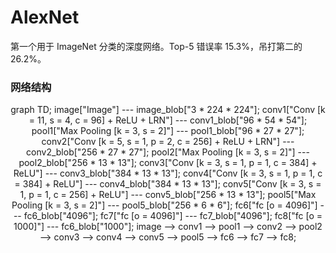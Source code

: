 # AlexNet

第一个用于 ImageNet 分类的深度网络。Top-5 错误率 15.3%，吊打第二的 26.2%。

### 网络结构

<!-- <center><div id="diagram"></div></center>
<div>
<textarea id="flow-chart-code">
st=>start: Image 3 * 224 * 224
conv1=>condition: Conv [k = 11, s = 4, c = 96] + ReLU + LRN
conv_blob=>operation: 96 * 54 * 54
pool1=>inputoutput: Max Pooling [k = 3, s = 2]
96 * 27 * 27
conv2=>inputoutput: Conv [k = 5, s = 1, p = 2, c = 256] + ReLU + LRN
256 * 27 * 27
pool2=>inputoutput: Max Pooling [k = 3, s = 2]
256 * 13 * 13
conv3=>inputoutput: Conv [k = 3, s = 1, p = 1, c = 384] + ReLU
384 * 13 * 13
conv4=>inputoutput: Conv [k = 3, s = 1, p = 1, c = 384] + ReLU
384 * 13 * 13
conv5=>inputoutput: Conv [k = 3, s = 1, p = 1, c = 256] + ReLU
384 * 13 * 13
pool5=>inputoutput: Max Pooling [k = 3, s = 2]
256 * 6 * 6
fc6=>inputoutput: fc [o: 4096]
4096
fc7=>inputoutput: fc [o: 4096]
4096
fc8=>inputoutput: fc [o: 1000]
4096
e=>end: prediction output

st->conv1(yes)->pool1->conv2->pool2->conv3->conv4->conv5->pool5->fc6->fc7->fc8->e
</textarea>
</div>
<script>
    document.getElementById("flow-chart-code").style.display = "none";
    var cd = document.getElementById("flow-chart-code");
    var code = cd.value;
    var diagram = flowchart.parse(code);
    diagram.drawSVG('diagram', {'text-align': 'center'});
</script> -->

<script src="https://cdnjs.cloudflare.com/ajax/libs/mermaid/7.0.0/mermaid.js"></script>
<script>mermaid.initialize({startOnLoad:true});</script>
<center><div class="mermaid">
    graph TD;
    image["Image"] --- image_blob["3 * 224 * 224"];
    conv1["Conv [k = 11, s = 4, c = 96] + ReLU + LRN"] --- conv1_blob["96 * 54 * 54"];
    pool1["Max Pooling [k = 3, s = 2]"] --- pool1_blob["96 * 27 * 27"];
    conv2["Conv [k = 5, s = 1, p = 2, c = 256] + ReLU + LRN"] --- conv2_blob["256 * 27 * 27"];
    pool2["Max Pooling [k = 3, s = 2]"] --- pool2_blob["256 * 13 * 13"];
    conv3["Conv [k = 3, s = 1, p = 1, c = 384] + ReLU"] --- conv3_blob["384 * 13 * 13"];
    conv4["Conv [k = 3, s = 1, p = 1, c = 384] + ReLU"] --- conv4_blob["384 * 13 * 13"];
    conv5["Conv [k = 3, s = 1, p = 1, c = 256] + ReLU"] --- conv5_blob["256 * 13 * 13"];
    pool5["Max Pooling [k = 3, s = 2]"] --- pool5_blob["256 * 6 * 6"];
    fc6["fc [o = 4096]"] --- fc6_blob["4096"];
    fc7["fc [o = 4096]"] --- fc7_blob["4096"];
    fc8["fc [o = 1000]"] --- fc6_blob["1000"];
    image --> conv1 --> pool1 --> conv2 --> pool2 --> conv3 --> conv4 --> conv5 --> pool5 --> fc6 --> fc7 --> fc8;
</div></center>

